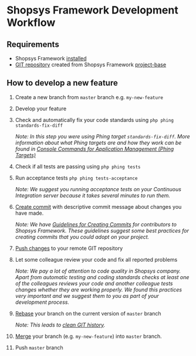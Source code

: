 # Shopsys Framework Development Workflow

## Requirements
* Shopsys Framework [installed](/docs/installation/installation-guide.md)
* [GIT repository](https://git-scm.com/book/en/v2/Git-Basics-Getting-a-Git-Repository) created from Shopsys Framework [project-base](https://github.com/shopsys/project-base/)

## How to develop a new feature
1. Create a new branch from `master` branch e.g. `my-new-feature`
1. Develop your feature
1. Check and automatically fix your code standards using `php phing standards-fix-diff`

    *Note: In this step you were using Phing target `standards-fix-diff`.
    More information about what Phing targets are and how they work can be found in [Console Commands for Application Management (Phing Targets)](/docs/introduction/console-commands-for-application-management-phing-targets.md)*
1. Check if all tests are passing using `php phing tests`
1. Run acceptance tests `php phing tests-acceptance`

    *Note: We suggest you running acceptance tests on your Continuous Integration server because it takes several minutes to run them.*
1. [Create commit](https://git-scm.com/docs/git-commit) with descriptive commit message about changes you have made.

    *Note: We have [Guidelines for Creating Commits](/docs/contributing/guidelines-for-creating-commits.md) for contributors to Shopsys Framework.
    These guidelines suggest some best practices for creating commits that you could adopt on your project.*
1. [Push changes](https://git-scm.com/docs/git-push) to your remote GIT repository
1. Let some colleague review your code and fix all reported problems

    *Note: We pay a lot of attention to code quality in Shopsys company.
    Apart from automatic testing and coding standards checks at least one of the colleagues reviews your code and another colleague tests changes whether they are working properly.
    We found this practices very important and we suggest them to you as part of your development process.*
1. [Rebase](https://git-scm.com/docs/git-rebase) your branch on the current version of `master` branch

    *Note: This leads to [clean GIT history](https://blog.shopsys.com/keep-your-git-history-clean-with-minimum-effort-4b86b5619b1).*
1. [Merge](https://git-scm.com/docs/git-merge) your branch (e.g. `my-new-feature`) into `master` branch.
1. Push `master` branch
